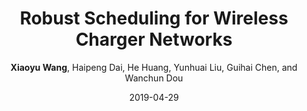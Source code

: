 ---
title: "Robust Scheduling for Wireless Charger Networks"
collection: conf_publications
sname: INFOCOM'19
fname: Proceedings of the 38th Annual IEEE International Conference on Computer Communications (INFOCOM)
author: <strong>Xiaoyu Wang</strong>, Haipeng Dai, He Huang, Yunhuai Liu, Guihai Chen, and Wanchun Dou
place: Paris, France
mydate: April 29-May 2, 2019
accept_rate: 288/1464 = 19.7%
paperurl: 'http://cs.nju.edu.cn/daihp/dh/RULE-INFOCOM2019.pdf'
plain: '/files/bib/plainRULE.html'
bibtex: '/files/bib/texRULE.txt'
date: 2019-04-29
selected: y
---